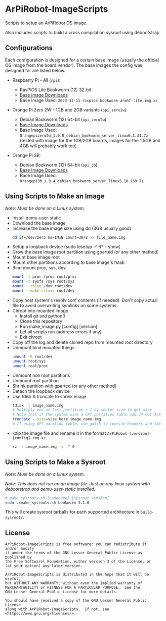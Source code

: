 # ArPiRobot-ImageScripts

Scripts to setup an ArPiRobot OS image.

Also includes scripts to build a cross compilation sysroot using debootstrap.

## Configurations

Each configuration is designed for a certain base image (usually the official OS image from the board vendor). The base images the config was designed for are listed below.

- Raspberry Pi - All (`rpi`):
    - RasPiOS Lite Bookworm (12) 32-bit
    - [Base Image Downloads](https://www.raspberrypi.com/software/operating-systems/)
    - Base Image Used: `2023-12-11-raspios-bookworm-armhf-lite.img.xz`

- Orange Pi Zero 2W - 1GB and 2GB variants (`opi_zero2w`)
    - Debian Bookworm (12) 64-bit (`opi_zero2w`)
    - [Base Image Downloads](http://www.orangepi.org/html/hardWare/computerAndMicrocontrollers/service-and-support/Orange-Pi-Zero-2W.html)
    - Base Image Used: `Orangepizero2w_1.0.0_debian_bookworm_server_linux6.1.31.7z` (tested with image for the 1GB/2GB boards, images for the 1.5GB and 4GB will probably work too)

- Orange Pi 3B:
    - Debian Bookworm (12) 64-bit (`opi_3b`)
    - [Base Image Downloads](http://www.orangepi.org/html/hardWare/computerAndMicrocontrollers/service-and-support/Orange-Pi-3B.html)
    - Base Image Used: `Orangepi3b_1.0.4_debian_bookworm_server_linux5.10.160.7z`


## Using Scripts to Make an Image

*Note: Must be done on a Linux system.*

- Install qemu-user-static
- Download the base image
- Increase the base image size using dd (3GB usually good)
    ```sh
    dd if=/dev/zero bs=1MiB count=3072 >> file_name.img
    ```
- Setup a loopback device (sudo losetup -f -P --show)
- Grow the base image root partition using gparted (or any other method)
- Mount base image root
- Mount other partitions according to base image's fstab
- Bind mount proc, sys, dev
    ```sh
    mount -t proc /proc root/proc
    mount -t sysfs /sys root/sys
    mount --rbind /dev root/dev
    mount --make-rslave root/dev
    ```
- Copy host system's resolv.conf contents (if needed). Don't copy actual file to avoid overwriting symlinks on some systems.
- Chroot into mounted image
    - Install git and python3
    - Clone this repository
    - Run make_image.py [config] [version]
    - Let all scripts run (address errors if any)
    - Exit chroot
- Copy off the log and delete cloned repo from mounted root directory
- Unmount bind mounted things
    ```sh
    umount -R root/dev
    umount root/sys
    umount root/proc
    ```
- Unmount non root partitions
- Unmount root partition
- Shrink partition with gparted (or any other method)
- Detach the loopback device
- Use fdisk & truncate to shrink image
    ```sh
    fdisk -l image_name.img
    # Multiply end of last partition + 1 by sector size to get size
    # Note that if the system uses a GPT partition table add 34 not 1(33 for backup gpt table after shrink)
    truncate --size=size_here image_name.img
    # If using GPT parition table, use gdisk to rewrite headers and tables (w command) after
    ```
- xzip the image file and rename it in the format `ArPiRobot-[version]-[config].img.xz`
    ```sh
    xz -z image_name.img -v -T 0
    ```

## Using Scripts to Make a Sysroot

*Note: Must be done on a Linux system.*

*Note: This does not run on an image file. Just on any linux system with debootstrap and qemu-user-static installed.*

```sh
# make_sysroots.sh [codename] [sysroot_version]
sudo ./make_sysroots.sh bookworm 1.1.0
```

This will create sysroot tarballs for each supported architecture in `build-sysroot/`.

## License

```
ArPiRobot-ImageScripts is free software: you can redistribute it and/or modify
it under the terms of the GNU Lesser General Public License as published by
the Free Softwarel Foundation, either version 3 of the License, or
(at your option) any later version.

ArPiRobot-ImageScripts is distributed in the hope that it will be useful,
but WITHOUT ANY WARRANTY; without even the implied warranty of
MERCHANTABILITY or FITNESS FOR A PARTICULAR PURPOSE.  See the
GNU Lesser General Public License for more details.

You should have received a copy of the GNU Lesser General Public License
along with ArPiRobot-ImageScripts.  If not, see <https://www.gnu.org/licenses/>.
```

